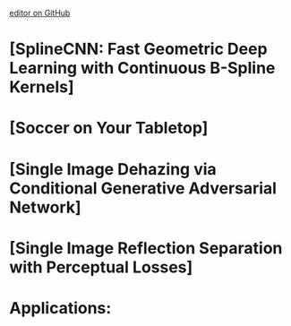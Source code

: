 [editor on GitHub](https://github.com/fsword73/jianyang.github.io/edit/master/3DSpline.md)

# [SplineCNN: Fast Geometric Deep Learning with Continuous B-Spline Kernels]
# [Soccer on Your Tabletop]
# [Single Image Dehazing via Conditional Generative Adversarial Network]
# [Single Image Reflection Separation with Perceptual Losses]




# Applications:
